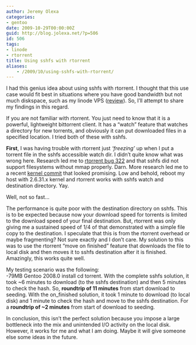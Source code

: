 ```yaml
---
author: Jeremy Olexa
categories:
- gentoo
date: 2009-10-29T00:00:00Z
guid: http://blog.jolexa.net/?p=506
id: 506
tags:
- linode
- rtorrent
title: Using sshfs with rtorrent
aliases:
    - /2009/10/using-sshfs-with-rtorrent/
---
```


I had this genius idea about using sshfs with rtorrent. I thought that this use case would fit best in situations where you have good bandwidth but not much diskspace, such as my linode VPS ([review][1]). So, I&#8217;ll attempt to share my findings in this regard.

If you are not familiar with rtorrent. You just need to know that it is a powerful, lightweight bittorrent client. It has a &#8220;watch&#8221; feature that watches a directory for new torrents, and obviously it can put downloaded files in a specified location. I tried both of these with sshfs.

**First**, I was having trouble with rtorrent just *&#8216;freezing&#8217;* up when I put a torrent file in the sshfs accessible watch dir. I didn&#8217;t quite know what was wrong here. Research led me to [rtorrent bug 322][2] and that sshfs did not support filesystems without mmap properly. Darn. More research led me to a recent [kernel commit][3] that looked promising. Low and behold, reboot my host with 2.6.31.x kernel and rtorrent works with sshfs watch and destination directory. Yay.

Well, not so fast&#8230;

The performance is quite poor with the destination directory on sshfs. This is to be expected because now your download speed for torrents is limited to the download speed of your final destination. But, rtorrent was only giving me a sustained speed of 1/4 of that demonstrated with a simple file copy to the destination. I speculate that this is from the rtorrent overhead or maybe fragmenting? Not sure exactly and I don&#8217;t care. My solution to this was to use the rtorrent &#8220;move on finished&#8221; feature that downloads the file to local disk and then moves it to sshfs destination after it is finished. Amazingly, this works quite well.

My testing scenario was the following:  
-79MB Gentoo 2008.0 install cd torrent. With the complete sshfs solution, it took ~6 minutes to download (to the sshfs destination) and then 5 minutes to check the hash. So, **roundtrip of 11 minutes** from start download to seeding. With the on_finished solution, it took 1 minute to download (to local disk) and 1 minute to check the hash and move to the sshfs destination. For a **roundtrip of ~2 minutes** from start of download to seeding.

In conclusion, this isn&#8217;t the perfect solution because you impose a large bottleneck into the mix and unintended I/O activity on the local disk. However, it works for me and what I am doing. Maybe it will give someone else some ideas in the future.

 [1]: http://blog.jolexa.net/2009/05/13/in-depth-linode-vps-review/
 [2]: http://libtorrent.rakshasa.no/ticket/322
 [3]: http://git.kernel.org/?p=linux/kernel/git/torvalds/linux-2.6.git;a=commit;h=9eead2a8115d2a6aecf267c292f751f7761fa5f8